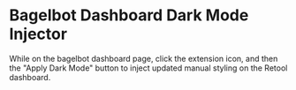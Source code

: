 # Bagelbot Dashboard Dark Mode Injector

While on the bagelbot dashboard page, click the extension icon, and then the "Apply Dark Mode" button to inject updated manual styling on the Retool dashboard.



